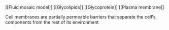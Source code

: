 [[Fluid mosaic model]]
[[Glycolipids]]
[[Glycoprotein]]
[[Plasma membrane]]

Cell membranes are partially permeable barriers that separate the cell's components from the rest of its environment